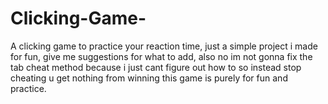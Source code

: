 # Clicking-Game-
A clicking game to practice your reaction time, just a simple project i made for fun, give me suggestions for what to add, also no im not gonna fix the tab cheat method because i just cant figure out how to so instead stop cheating u get nothing from winning this game is purely for fun and practice.

